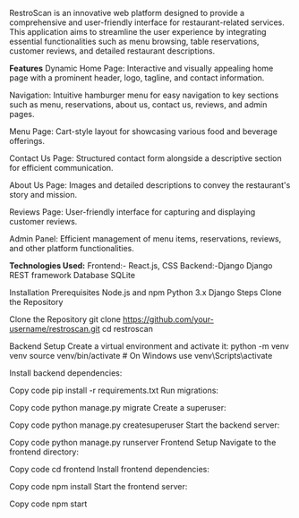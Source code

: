
RestroScan is an innovative web platform designed to provide a comprehensive and user-friendly interface for restaurant-related services. This application aims to streamline the user experience by integrating essential functionalities such as menu browsing, table reservations, customer reviews, and detailed restaurant descriptions.

**Features**
Dynamic Home Page:
Interactive and visually appealing home page with a prominent header, logo, tagline, and contact information.

Navigation:
Intuitive hamburger menu for easy navigation to key sections such as menu, reservations, about us, contact us, reviews, and admin pages.

Menu Page:
Cart-style layout for showcasing various food and beverage offerings.

Contact Us Page:
Structured contact form alongside a descriptive section for efficient communication.

About Us Page:
Images and detailed descriptions to convey the restaurant's story and mission.

Reviews Page:
User-friendly interface for capturing and displaying customer reviews.

Admin Panel:
Efficient management of menu items, reservations, reviews, and other platform functionalities.

**Technologies Used:**
Frontend:- React.js, CSS
Backend:-Django
Django REST framework
Database
SQLite

Installation
Prerequisites
Node.js and npm
Python 3.x
Django
Steps
Clone the Repository

Clone the Repository
git clone https://github.com/your-username/restroscan.git
cd restroscan

Backend Setup
Create a virtual environment and activate it:
python -m venv venv
source venv/bin/activate  # On Windows use venv\Scripts\activate


Install backend dependencies:

Copy code
pip install -r requirements.txt
Run migrations:


Copy code
python manage.py migrate
Create a superuser:


Copy code
python manage.py createsuperuser
Start the backend server:


Copy code
python manage.py runserver
Frontend Setup
Navigate to the frontend directory:

Copy code
cd frontend
Install frontend dependencies:

Copy code
npm install
Start the frontend server:

Copy code
npm start
